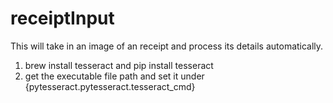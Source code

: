 # receiptInput
This will take in an image of an receipt and process its details automatically. 

1. brew install tesseract and pip install tesseract
2. get the executable file path and set it under {pytesseract.pytesseract.tesseract_cmd} 
